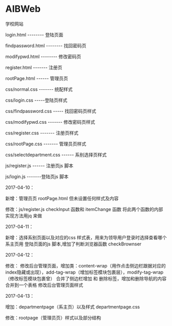 ﻿# AIBWeb
学校网站

login.html -------- 登陆页面

findpassword.html -------- 找回密码页

modifypwd.html -------- 修改密码页

register.html ------- 注册页

rootPage.html ------ 管理员页

css/normal.css ------- 统配样式

css/login.css -----登陆页样式

css/findpassword.css ----- 找回密码页样式

css/modifypwd.css ------- 修改密码页样式

css/register.css ------- 注册页样式

css/rootPage.css ------- 管理员页样式

css/selectdepartment.css ------ 系别选择页样式

js/register.js ------ 注册页js 脚本

js/login.js -------登陆页js 脚本



2017-04-10：

新增：管理员页 rootPage.html 但未设置任何样式及内容

修改：js/register.js   checkInput 函数和 itemChange 函数 将此两个函数的内部实现方法用jq 来做



2017-04-11：

新增：选择系别页面以及对应的css 样式表，用来为领导用户登录时选择查看哪个系主页用
      登陆页面的js 脚本,增加了判断浏览器函数 checkBrownser


2017-04-12：

修改：	修改后台管理页面，增加类：content-wrap（用作点击侧边栏跟据对应的index隐藏或出现），add-tag-wrap（增加标签模块包裹层），modify-tag-wrap（修改标签模块包裹曾）
	合并了侧边栏增加 和 删除标签，增加和删除导航的内容合并到一个表格
	修改后台管理页面样式

2017-04-13：

增加：departmentpage（系主页）以及样式 departmentpage.css

修改：rootpage（管理员页）样式以及部分结构
